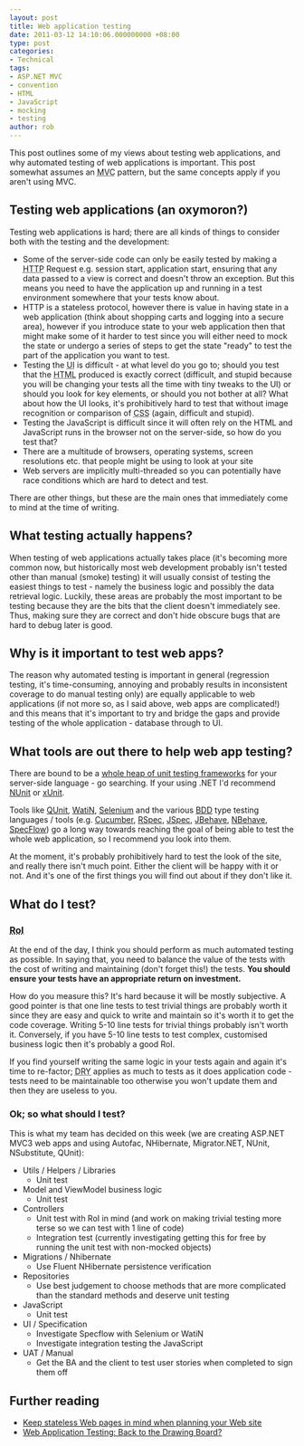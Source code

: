 ```yaml
---
layout: post
title: Web application testing
date: 2011-03-12 14:10:06.000000000 +08:00
type: post
categories:
- Technical
tags:
- ASP.NET MVC
- convention
- HTML
- JavaScript
- mocking
- testing
author: rob
---
```



This post outlines some of my views about testing web applications, and why automated testing of web applications is important. This post somewhat assumes an <abbr title="Model-View-Controller">MVC</abbr> pattern, but the same concepts apply if you aren't using MVC.  
<!--more-->


## Testing web applications (an oxymoron?)


Testing web applications is hard; there are all kinds of things to consider both with the testing and the development:


- Some of the server-side code can only be easily tested by making a <abbr title="Hyper-text Transfer Protocol">HTTP</abbr> Request e.g. session start, application start, ensuring that any data passed to a view is correct and doesn't throw an exception. But this means you need to have the application up and running in a test environment somewhere that your tests know about.
- HTTP is a stateless protocol, however there is value in having state in a web application (think about shopping carts and logging into a secure area), however if you introduce state to your web application then that might make some of it harder to test since you will either need to mock the state or undergo a series of steps to get the state "ready" to test the part of the application you want to test.
- Testing the <abbr title="User Interface">UI</abbr> is difficult - at what level do you go to; should you test that the <abbr title="HyperText Markup Language">HTML</abbr> produced is exactly correct (difficult, and stupid because you will be changing your tests all the time with tiny tweaks to the UI) or should you look for key elements, or should you not bother at all? What about how the UI looks, it's prohibitively hard to test that without image recognition or comparison of <abbr title="Cascading Style Sheets">CSS</abbr> (again, difficult and stupid).
- Testing the JavaScript is difficult since it will often rely on the HTML and JavaScript runs in the browser not on the server-side, so how do you test that?
- There are a multitude of browsers, operating systems, screen resolutions etc. that people might be using to look at your site
- Web servers are implicitly multi-threaded so you can potentially have race conditions which are hard to detect and test.



There are other things, but these are the main ones that immediately come to mind at the time of writing.


## What testing actually happens?


When testing of web applications actually takes place (it's becoming more common now, but historically most web development probably isn't tested other than manual (smoke) testing) it will usually consist of testing the easiest things to test - namely the business logic and possibly the data retrieval logic. Luckily, these areas are probably the most important to be testing because they are the bits that the client doesn't immediately see. Thus, making sure they are correct and don't hide obscure bugs that are hard to debug later is good.


## Why is it important to test web apps?


The reason why automated testing is important in general (regression testing, it's time-consuming, annoying and probably results in inconsistent coverage to do manual testing only) are equally applicable to web applications (if not more so, as I said above, web apps are complicated!) and this means that it's important to try and bridge the gaps and provide testing of the whole application - database through to UI.


## What tools are out there to help web app testing?


There are bound to be a [whole heap of unit testing frameworks](https://en.wikipedia.org/wiki/List_of_unit_testing_frameworks) for your server-side language - go searching. If your using .NET I'd recommend [NUnit](http://www.nunit.org/) or [xUnit](http://xunit.codeplex.com/).



Tools like [QUnit](http://docs.jquery.com/Qunit), [WatiN](http://watin.sourceforge.net/), [Selenium](http://seleniumhq.org/) and the various [BDD](http://dannorth.net/introducing-bdd/) type testing languages / tools (e.g. [Cucumber](http://cukes.info/), [RSpec](http://rspec.info/), [JSpec](http://jspec.info), [JBehave](http://jbehave.org/), [NBehave](http://nbehave.org/), [SpecFlow](http://www.specflow.org/)) go a long way towards reaching the goal of being able to test the whole web application, so I recommend you look into them.



At the moment, it's probably prohibitively hard to test the look of the site, and really there isn't much point. Either the client will be happy with it or not. And it's one of the first things you will find out about if they don't like it.


## What do I test?

### <abbr title="Return on Investment">RoI</abbr>


At the end of the day, I think you should perform as much automated testing as possible. In saying that, you need to balance the value of the tests with the cost of writing and maintaining (don't forget this!) the tests. **You should ensure your tests have an appropriate return on investment.**



How do you measure this? It's hard because it will be mostly subjective. A good pointer is that one line tests to test trivial things are probably worth it since they are easy and quick to write and maintain so it's worth it to get the code coverage. Writing 5-10 line tests for trivial things probably isn't worth it. Conversely, if you have 5-10 line tests to test complex, customised business logic then it's probably a good RoI.



If you find yourself writing the same logic in your tests again and again it's time to re-factor; <acronym title="Don't Repeat Yourself">DRY</acronym> applies as much to tests as it does application code - tests need to be maintainable too otherwise you won't update them and then they are useless to you.


### Ok; so what should I test?


This is what my team has decided on this week (we are creating ASP.NET MVC3 web apps and using Autofac, NHibernate, Migrator.NET, NUnit, NSubstitute, QUnit):


- Utils / Helpers /      Libraries
  - Unit test
- Model and ViewModel      business logic
  - Unit test
- Controllers
  - Unit test with RoI in mind (and work on making trivial testing more terse so we can test with 1 line of code)
  - Integration test (currently investigating getting this for free by running the unit test with non-mocked objects)
- Migrations / Nhibernate
  - Use Fluent NHibernate       persistence verification
- Repositories
  - Use best judgement to choose       methods that are more complicated than the standard methods and deserve       unit testing
- JavaScript
  - Unit test
- UI / Specification
  - Investigate Specflow with       Selenium or WatiN
  - Investigate integration        testing the JavaScript
- UAT / Manual
  - Get the BA and the client to test user stories when completed to sign them off


## Further reading

- [Keep stateless Web pages in mind when planning your Web site](http://www.techrepublic.com/article/keep-stateless-web-pages-in-mind-when-planning-your-web-site/5030231)
- [Web Application Testing: Back to the Drawing Board?](http://www.info-source.us/system_assurance_software_quality_and_testing/Web_Application_Testing.html)

